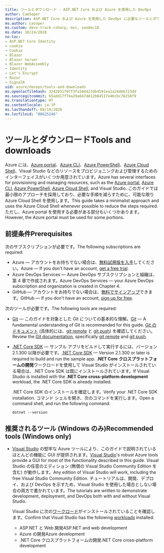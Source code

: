 ```yaml
---
title: ツールとダウンロード - ASP.NET Core および Azure を使用した DevOps
author: CamSoper
description: ASP.NET Core および Azure を使用した DevOps に必要なツールとダウンロード。
ms.author: casoper
ms.custom: devx-track-csharp, mvc, seodec18
ms.date: 10/24/2018
no-loc:
- ASP.NET Core Identity
- cookie
- Cookie
- Blazor
- Blazor Server
- Blazor WebAssembly
- Identity
- Let's Encrypt
- Razor
- SignalR
uid: azure/devops/tools-and-downloads
ms.openlocfilehash: 3242031f07f3fa344422db4591ea1a244b6723dd
ms.sourcegitcommit: 65add17f74a29a647d812b04517e46cbc78258f9
ms.translationtype: HT
ms.contentlocale: ja-JP
ms.lasthandoff: 08/19/2020
ms.locfileid: "88625246"
---
```

# <a name="tools-and-downloads"></a><span data-ttu-id="48164-103">ツールとダウンロード</span><span class="sxs-lookup"><span data-stu-id="48164-103">Tools and downloads</span></span>

<span data-ttu-id="48164-104">Azure には、[Azure portal](https://portal.azure.com)、[Azure CLI](/cli/azure/)、[Azure PowerShell](/powershell/azure/overview)、[Azure Cloud Shell](https://shell.azure.com/bash)、Visual Studio などのリソースをプロビジョニングおよび管理するためのインターフェイスがいくつか用意されています。</span><span class="sxs-lookup"><span data-stu-id="48164-104">Azure has several interfaces for provisioning and managing resources, such as the [Azure portal](https://portal.azure.com), [Azure CLI](/cli/azure/), [Azure PowerShell](/powershell/azure/overview), [Azure Cloud Shell](https://shell.azure.com/bash), and Visual Studio.</span></span> <span data-ttu-id="48164-105">このガイドでは最小限のアプローチを採用しており、必要な手順を減らすために、可能な限り Azure Cloud Shell を使用します。</span><span class="sxs-lookup"><span data-stu-id="48164-105">This guide takes a minimalist approach and uses the Azure Cloud Shell whenever possible to reduce the steps required.</span></span> <span data-ttu-id="48164-106">ただし、Azure portal を使用する必要がある部分もいくつかあります。</span><span class="sxs-lookup"><span data-stu-id="48164-106">However, the Azure portal must be used for some portions.</span></span>

## <a name="prerequisites"></a><span data-ttu-id="48164-107">前提条件</span><span class="sxs-lookup"><span data-stu-id="48164-107">Prerequisites</span></span>

<span data-ttu-id="48164-108">次のサブスクリプションが必要です。</span><span class="sxs-lookup"><span data-stu-id="48164-108">The following subscriptions are required:</span></span>

* <span data-ttu-id="48164-109">Azure &mdash; アカウントをお持ちでない場合は、[無料試用版を入手](https://azure.microsoft.com/free/dotnet/)してください。</span><span class="sxs-lookup"><span data-stu-id="48164-109">Azure &mdash; If you don't have an account, [get a free trial](https://azure.microsoft.com/free/dotnet/).</span></span>
* <span data-ttu-id="48164-110">Azure DevOps Services &mdash; Azure DevOps サブスクリプションと組織は、第 4 章で作成されます。</span><span class="sxs-lookup"><span data-stu-id="48164-110">Azure DevOps Services &mdash; your Azure DevOps subscription and organization is created in Chapter 4.</span></span>
* <span data-ttu-id="48164-111">GitHub &mdash; アカウントをお持ちでない場合は、[無料でサインアップ](https://github.com/join)できます。</span><span class="sxs-lookup"><span data-stu-id="48164-111">GitHub &mdash; If you don't have an account, [sign up for free](https://github.com/join).</span></span>

<span data-ttu-id="48164-112">次のツールが必要です。</span><span class="sxs-lookup"><span data-stu-id="48164-112">The following tools are required:</span></span>

* <span data-ttu-id="48164-113">[Git](https://git-scm.com/downloads) &mdash; このガイドを対象とした Git についての基本的な理解。</span><span class="sxs-lookup"><span data-stu-id="48164-113">[Git](https://git-scm.com/downloads) &mdash; A fundamental understanding of Git is recommended for this guide.</span></span> <span data-ttu-id="48164-114">[Git のドキュメント](https://git-scm.com/doc) (具体的には、[git remote](https://git-scm.com/docs/git-remote) と [git push](https://git-scm.com/docs/git-push)) を確認してください。</span><span class="sxs-lookup"><span data-stu-id="48164-114">Review the [Git documentation](https://git-scm.com/doc), specifically [git remote](https://git-scm.com/docs/git-remote) and [git push](https://git-scm.com/docs/git-push).</span></span>
* <span data-ttu-id="48164-115">[.NET Core SDK](https://dotnet.microsoft.com/download/) &mdash; サンプル アプリをビルドして実行するには、バージョン 2.1.300 以降が必要です。</span><span class="sxs-lookup"><span data-stu-id="48164-115">[.NET Core SDK](https://dotnet.microsoft.com/download/) &mdash; Version 2.1.300 or later is required to build and run the sample app.</span></span> <span data-ttu-id="48164-116">**.NET Core クロスプラットフォームの開発**ワークロードを使用して Visual Studio がインストールされている場合は、.NET Core SDK は既にインストールされています。</span><span class="sxs-lookup"><span data-stu-id="48164-116">If Visual Studio is installed with the **.NET Core cross-platform development** workload, the .NET Core SDK is already installed.</span></span>

    <span data-ttu-id="48164-117">.NET Core SDK のインストールを確認します。</span><span class="sxs-lookup"><span data-stu-id="48164-117">Verify your .NET Core SDK installation.</span></span> <span data-ttu-id="48164-118">コマンド シェルを開き、次のコマンドを実行します。</span><span class="sxs-lookup"><span data-stu-id="48164-118">Open a command shell, and run the following command:</span></span>

    ```dotnetcli
    dotnet --version
    ```

## <a name="recommended-tools-windows-only"></a><span data-ttu-id="48164-119">推奨されるツール (Windows のみ)</span><span class="sxs-lookup"><span data-stu-id="48164-119">Recommended tools (Windows only)</span></span>

* <span data-ttu-id="48164-120">[Visual Studio](https://visualstudio.microsoft.com) の堅牢な Azure ツールにより、このガイドで説明されているほとんどの機能に GUI が提供されます。</span><span class="sxs-lookup"><span data-stu-id="48164-120">[Visual Studio](https://visualstudio.microsoft.com)'s robust Azure tools provide a GUI for most of the functionality described in this guide.</span></span> <span data-ttu-id="48164-121">Visual Studio の任意のエディション (無償の Visual Studio Community Edition を含む) が動作します。</span><span class="sxs-lookup"><span data-stu-id="48164-121">Any edition of Visual Studio will work, including the free Visual Studio Community Edition.</span></span> <span data-ttu-id="48164-122">チュートリアルは、開発、デプロイ、および DevOps を示すため、Visual Studio を使用した場合としない場合の両方で書かれています。</span><span class="sxs-lookup"><span data-stu-id="48164-122">The tutorials are written to demonstrate development, deployment, and DevOps both with and without Visual Studio.</span></span>

  <span data-ttu-id="48164-123">Visual Studio に次の[ワークロード](/visualstudio/install/modify-visual-studio)がインストールされていることを確認します。</span><span class="sxs-lookup"><span data-stu-id="48164-123">Confirm that Visual Studio has the following [workloads](/visualstudio/install/modify-visual-studio) installed:</span></span>

  * <span data-ttu-id="48164-124">ASP.NET と Web 開発</span><span class="sxs-lookup"><span data-stu-id="48164-124">ASP.NET and web development</span></span>
  * <span data-ttu-id="48164-125">Azure の開発</span><span class="sxs-lookup"><span data-stu-id="48164-125">Azure development</span></span>
  * <span data-ttu-id="48164-126">.NET Core クロスプラットフォームの開発</span><span class="sxs-lookup"><span data-stu-id="48164-126">.NET Core cross-platform development</span></span>
